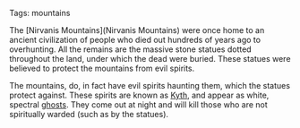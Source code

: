 Tags: mountains

The [Nirvanis Mountains](Nirvanis Mountains) were once home to an ancient civilization of people who died out hundreds of years ago to overhunting. All the remains are the massive stone statues dotted throughout the land, under which the dead were buried. These statues were believed to protect the mountains from evil spirits.

The mountains, do, in fact have evil spirits haunting them, which the statues protect against. These spirits are known as [Kyth](Kyth), and appear as white, spectral [ghosts](Ghosts). They come out at night and will kill those who are not spiritually warded (such as by the statues).
